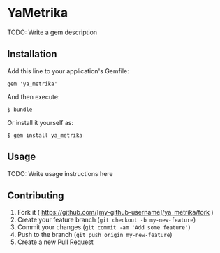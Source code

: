 # YaMetrika

TODO: Write a gem description

## Installation

Add this line to your application's Gemfile:

    gem 'ya_metrika'

And then execute:

    $ bundle

Or install it yourself as:

    $ gem install ya_metrika

## Usage

TODO: Write usage instructions here

## Contributing

1. Fork it ( https://github.com/[my-github-username]/ya_metrika/fork )
2. Create your feature branch (`git checkout -b my-new-feature`)
3. Commit your changes (`git commit -am 'Add some feature'`)
4. Push to the branch (`git push origin my-new-feature`)
5. Create a new Pull Request
